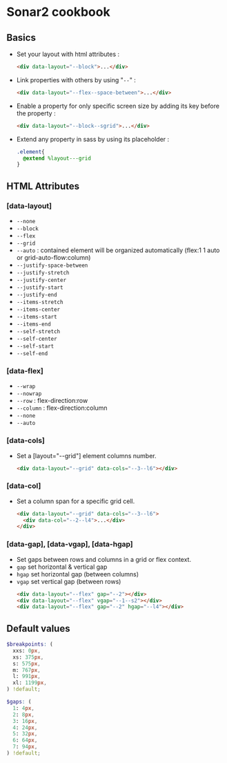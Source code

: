 # Sonar2 cookbook

## Basics
- Set your layout with html attributes :
   ```html
  <div data-layout="--block">...</div>

- Link properties with others by using "`--`" :
  ```html
  <div data-layout="--flex--space-between">...</div>

- Enable a property for only specific screen size by adding its key before the property :
  ```html
  <div data-layout="--block--sgrid">...</div>

- Extend any property in sass by using its placeholder :
  ```scss
  .element{
    @extend %layout---grid
  }

## HTML Attributes

### [data-layout]
- `--none`
- `--block`
- `--flex`
- `--grid`
- `--auto` : contained element will be organized automatically (flex:1 1 auto or grid-auto-flow:column)
- `--justify-space-between`
- `--justify-stretch`
- `--justify-center`
- `--justify-start`
- `--justify-end`
- `--items-stretch`
- `--items-center`
- `--items-start`
- `--items-end`
- `--self-stretch`
- `--self-center`
- `--self-start`
- `--self-end`

### [data-flex]
- `--wrap`
- `--nowrap`
- `--row` : flex-direction:row
- `--column` : flex-direction:column
- `--none`
- `--auto`

### [data-cols]
- Set a [layout="--grid"] element columns number.
  ```html
  <div data-layout="--grid" data-cols="--3--l6"></div>

### [data-col]
- Set a column span for a specific grid cell.
  ```html
  <div data-layout="--grid" data-cols="--3--l6">
    <div data-col="--2--l4">...</div>
  </div>

### [data-gap], [data-vgap], [data-hgap]
- Set gaps between rows and columns in a grid or flex context.
- `gap` set horizontal & vertical gap
- `hgap` set horizontal gap (between columns)
- `vgap` set vertical gap (between rows)
  ```html
  <div data-layout="--flex" gap="--2"></div>
  <div data-layout="--flex" vgap="--1--s2"></div>
  <div data-layout="--flex" gap="--2" hgap="--l4"></div>
  ```


## Default values
```scss
$breakpoints: (
  xxs: 0px,
  xs: 375px,
  s: 575px,
  m: 767px,
  l: 991px,
  xl: 1199px,
) !default;

$gaps: (
  1: 4px,
  2: 8px,
  3: 16px,
  4: 24px,
  5: 32px,
  6: 64px,
  7: 94px,
) !default;
```